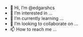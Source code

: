 - 👋 Hi, I’m @edgarshcs
- 👀 I’m interested in ...
- 🌱 I’m currently learning ...
- 💞️ I’m looking to collaborate on ...
- 📫 How to reach me ...

<!---
edgarshcs/edgarshcs is a ✨ special ✨ repository because its `README.md` (this file) appears on your GitHub profile.
You can click the Preview link to take a look at your changes.
--->
